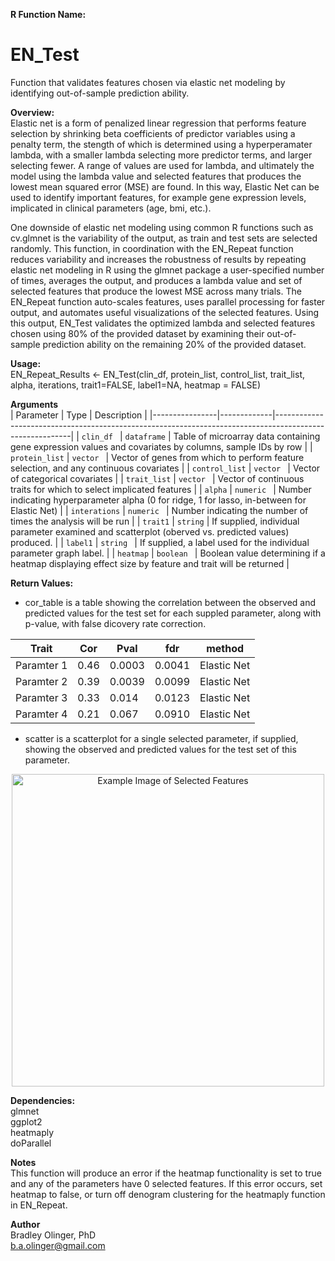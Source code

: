 **R Function Name:**  
# EN_Test
Function that validates features chosen via elastic net modeling by identifying out-of-sample prediction ability.

**Overview:**  
Elastic net is a form of penalized linear regression that performs feature selection by shrinking beta coefficients of predictor variables using a penalty term, 
the stength of which is determined using a hyperperamater lambda, with a smaller lambda selecting more predictor terms, and larger selecting fewer. A range of values are used for lambda,
and ultimately the model using the lambda value and selected features that produces the lowest mean squared error (MSE) are found. In this way, Elastic Net can be used to identify important 
features, for example gene expression levels, implicated in clinical parameters (age, bmi, etc.).

One downside of elastic net modeling using common R functions such as cv.glmnet is the variability of the output, as train and test sets are selected randomly. This function, in coordination with the EN_Repeat function reduces variability and increases the robustness of results by repeating elastic net modeling in R using the glmnet package a user-specified number of times, averages the output, and produces a lambda value and set of selected features that produce the lowest MSE across many trials. The EN_Repeat function auto-scales features, uses parallel processing for faster output, and automates useful visualizations of the selected features. Using this output, EN_Test validates the optimized lambda and selected features chosen using 80% of the provided dataset by examining their out-of-sample prediction ability on the remaining 20% of the provided dataset. 


**Usage:**  
EN_Repeat_Results <- EN_Test(clin_df, protein_list, control_list, trait_list, alpha, iterations, trait1=FALSE, label1=NA, heatmap = FALSE)

**Arguments**  
| Parameter      | Type        | Description                                                                                             |
|----------------|-------------|---------------------------------------------------------------------------------------------------------|
| `clin_df `     | `dataframe` | Table of microarray data containing gene expression values and covariates by columns, sample IDs by row |
| `protein_list` | `vector `   | Vector of genes from which to perform feature selection, and any continuous covariates                  |
| `control_list` | `vector `   | Vector of categorical covariates                                                                        |
| `trait_list`   | `vector `   | Vector of continuous traits for which to select implicated features                                     |
| `alpha`        | `numeric `  | Number indicating hyperparameter alpha (0 for ridge, 1 for lasso, in-between for Elastic Net)           |
| `interations`  | `numeric `  | Number indicating the number of times the analysis will be run                                          |
| `trait1`       | `string`    | If supplied, individual parameter examined and scatterplot (oberved vs. predicted values) produced.     |
| `label1`       | `string `   | If supplied, a label used for the individual parameter graph label.                                     |
| `heatmap`      | `boolean `  | Boolean value determining if a heatmap displaying effect size by feature and trait will be returned     |

**Return Values:**  
- cor_table is a table showing the correlation between the observed and predicted values for the test set for each suppled parameter, along with p-value, with false dicovery rate correction.

| Trait      | Cor        | Pval       | fdr        | method      |
|------------|------------|------------|------------|-------------|
| Paramter 1 | 0.46       | 0.0003     | 0.0041     | Elastic Net |
| Paramter 2 | 0.39       | 0.0039     | 0.0099     | Elastic Net |
| Paramter 3 | 0.33       | 0.014      | 0.0123     | Elastic Net |
| Paramter 4 | 0.21       | 0.067      | 0.0910     | Elastic Net |

- scatter is a scatterplot for a single selected parameter, if supplied, showing the observed and predicted values for the test set of this parameter. 

<p align="center">
  <img src="images/Example_ivsum.JPG" alt="Example Image of Selected Features" width="500">
</p>

**Dependencies:**  
glmnet  
ggplot2  
heatmaply  
doParallel

**Notes**  
This function will produce an error if the heatmap functionality is set to true and any of the parameters have 0 selected features. If this error occurs, set heatmap to false, or turn off denogram clustering for the heatmaply function in EN_Repeat. 

**Author**  
Bradley Olinger, PhD  
b.a.olinger@gmail.com




